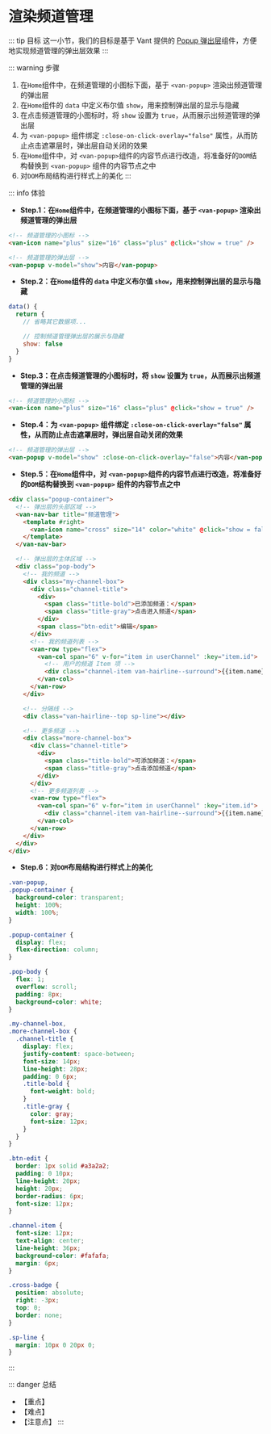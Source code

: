 
# 渲染频道管理

::: tip 目标
这一小节，我们的目标是基于 Vant 提供的 [Popup 弹出层](https://vant-contrib.gitee.io/vant/#/zh-CN/popup)组件，方便地实现频道管理的弹出层效果
:::

::: warning 步骤

1. 在`Home`组件中，在频道管理的小图标下面，基于 `<van-popup>` 渲染出频道管理的弹出层
2. 在`Home`组件的 `data` 中定义布尔值 `show`，用来控制弹出层的显示与隐藏
3. 在点击频道管理的小图标时，将 `show` 设置为 `true`，从而展示出频道管理的弹出层
4. 为 `<van-popup>` 组件绑定 `:close-on-click-overlay="false"` 属性，从而防止点击遮罩层时，弹出层自动关闭的效果
5. 在`Home`组件中，对 `<van-popup>`组件的内容节点进行改造，将准备好的`DOM`结构替换到 `<van-popup>` 组件的内容节点之中
6. 对`DOM`布局结构进行样式上的美化
:::

::: info 体验

* **Step.1：在`Home`组件中，在频道管理的小图标下面，基于 `<van-popup>` 渲染出频道管理的弹出层**

```html
<!-- 频道管理的小图标 -->
<van-icon name="plus" size="16" class="plus" @click="show = true" />

<!-- 频道管理的弹出层 -->
<van-popup v-model="show">内容</van-popup>
```

* **Step.2：在`Home`组件的 `data` 中定义布尔值 `show`，用来控制弹出层的显示与隐藏**

```js
data() {
  return {
    // 省略其它数据项...

    // 控制频道管理弹出层的展示与隐藏
    show: false
  }
}
```

* **Step.3：在点击频道管理的小图标时，将 `show` 设置为 `true`，从而展示出频道管理的弹出层**

```html
<!-- 频道管理的小图标 -->
<van-icon name="plus" size="16" class="plus" @click="show = true" />
```

* **Step.4：为 `<van-popup>` 组件绑定 `:close-on-click-overlay="false"` 属性，从而防止点击遮罩层时，弹出层自动关闭的效果**

```html
<!-- 频道管理的弹出层 -->
<van-popup v-model="show" :close-on-click-overlay="false">内容</van-popup>
```

* **Step.5：在`Home`组件中，对 `<van-popup>`组件的内容节点进行改造，将准备好的`DOM`结构替换到 `<van-popup>` 组件的内容节点之中**

```html
<div class="popup-container">
  <!-- 弹出层的头部区域 -->
  <van-nav-bar title="频道管理">
    <template #right>
      <van-icon name="cross" size="14" color="white" @click="show = false" />
    </template>
  </van-nav-bar>

  <!-- 弹出层的主体区域 -->
  <div class="pop-body">
    <!-- 我的频道 -->
    <div class="my-channel-box">
      <div class="channel-title">
        <div>
          <span class="title-bold">已添加频道：</span>
          <span class="title-gray">点击进入频道</span>
        </div>
        <span class="btn-edit">编辑</span>
      </div>
      <!-- 我的频道列表 -->
      <van-row type="flex">
        <van-col span="6" v-for="item in userChannel" :key="item.id">
          <!-- 用户的频道 Item 项 -->
          <div class="channel-item van-hairline--surround">{{item.name}}</div>
        </van-col>
      </van-row>
    </div>

    <!-- 分隔线 -->
    <div class="van-hairline--top sp-line"></div>

    <!-- 更多频道 -->
    <div class="more-channel-box">
      <div class="channel-title">
        <div>
          <span class="title-bold">可添加频道：</span>
          <span class="title-gray">点击添加频道</span>
        </div>
      </div>
      <!-- 更多频道列表 -->
      <van-row type="flex">
        <van-col span="6" v-for="item in userChannel" :key="item.id">
          <div class="channel-item van-hairline--surround">{{item.name}}</div>
        </van-col>
      </van-row>
    </div>
  </div>
</div>
```

* **Step.6：对`DOM`布局结构进行样式上的美化**

```css
.van-popup,
.popup-container {
  background-color: transparent;
  height: 100%;
  width: 100%;
}

.popup-container {
  display: flex;
  flex-direction: column;
}

.pop-body {
  flex: 1;
  overflow: scroll;
  padding: 8px;
  background-color: white;
}

.my-channel-box,
.more-channel-box {
  .channel-title {
    display: flex;
    justify-content: space-between;
    font-size: 14px;
    line-height: 28px;
    padding: 0 6px;
    .title-bold {
      font-weight: bold;
    }
    .title-gray {
      color: gray;
      font-size: 12px;
    }
  }
}

.btn-edit {
  border: 1px solid #a3a2a2;
  padding: 0 10px;
  line-height: 20px;
  height: 20px;
  border-radius: 6px;
  font-size: 12px;
}

.channel-item {
  font-size: 12px;
  text-align: center;
  line-height: 36px;
  background-color: #fafafa;
  margin: 6px;
}

.cross-badge {
  position: absolute;
  right: -3px;
  top: 0;
  border: none;
}

.sp-line {
  margin: 10px 0 20px 0;
}
```

:::

::: danger 总结

* 【重点】
* 【难点】
* 【注意点】
:::
